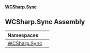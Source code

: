 #### [WCSharp\.Sync](README.md 'README')

## WCSharp\.Sync Assembly

| Namespaces | |
| :--- | :--- |
| [WCSharp\.Sync](WCSharp.Sync.md 'WCSharp\.Sync') | |
